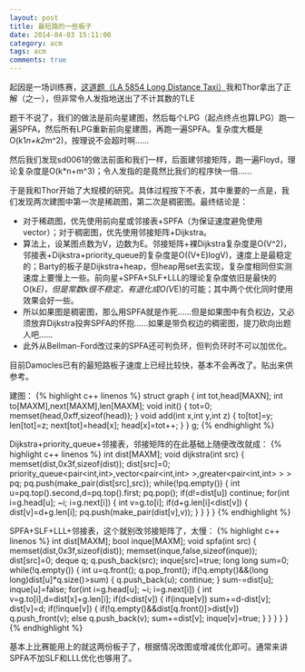 ```yaml
---
layout: post
title: 最短路的一些板子
date: 2014-04-03 15:11:00
category: acm
tags: acm
comments: true
---
```

起因是一场训练赛，[这道题（LA 5854 Long Distance Taxi）](https://icpcarchive.ecs.baylor.edu/index.php?option=com_onlinejudge&Itemid=8&page=show_problem&problem=3865)我和Thor拿出了正解（之一），但非常令人发指地送出了不计其数的TLE

题干不说了，我们的做法是前向星建图，然后每个LPG（起点终点也算LPG）跑一遍SPFA，然后所有LPG重新前向星建图，再跑一遍SPFA。复杂度大概是O(k1*n+k2*m^2)，按理说不会超时啊……

然后我们发现sd0061的做法前面和我们一样，后面建邻接矩阵，跑一遍Floyd，理论复杂度是O(k*n+m^3)；令人发指的是竟然比我们的程序快一倍……

于是我和Thor开始了大规模的研究。具体过程按下不表，其中重要的一点是，我们发现两次建图中第一次是稀疏图，第二次是稠密图。最终结论是：
- 对于稀疏图，优先使用前向星或邻接表+SPFA（为保证速度避免使用vector）；对于稠密图，优先使用邻接矩阵+Dijkstra。
- 算法上，设某图点数为V，边数为E。邻接矩阵+裸Dijkstra复杂度是O(V^2)，邻接表+Dijkstra+priority_queue的复杂度是O((V+E)logV)，速度上是最稳定的；Barty的板子是Dijkstra+heap，但heap用set去实现，复杂度相同但实测速度上要慢上一些。前向星+SPFA+SLF+LLL的理论复杂度依旧是最快的O(k*E)，但是常数k很不稳定，有退化成O(V*E)的可能；其中两个优化同时使用效果会好一些。
- 所以如果图是稠密图，那么用SPFA就是作死……但是如果图中有负权边，又必须放弃Dijkstra投奔SPFA的怀抱……如果是带负权边的稠密图，提刀砍向出题人吧……
- 此外从Bellman-Ford改过来的SPFA还可判负环，但判负环时不可以加优化。

目前Damocles已有的最短路板子速度上已经比较快，基本不会再改了。贴出来供参考。

建图：
{% highlight c++ linenos %}
struct graph {
    int tot,head[MAXN];
    int to[MAXM],next[MAXM],len[MAXM];
    void init() {
        tot=0;
        memset(head,0xff,sizeof(head));
    }
    void add(int x,int y,int z) {
        to[tot]=y;
        len[tot]=z;
        next[tot]=head[x];
        head[x]=tot++;
    }
} g;
{% endhighlight %}

Dijkstra+priority_queue+邻接表，邻接矩阵的在此基础上随便改改就成：
{% highlight c++ linenos %}
int dist[MAXM];
void dijkstra(int src) {
    memset(dist,0x3f,sizeof(dist));
    dist[src]=0;
    priority_queue<pair<int,int>,vector<pair<int,int> >,greater<pair<int,int> > > pq;
    pq.push(make_pair(dist[src],src));
    while(!pq.empty()) {
        int u=pq.top().second,d=pq.top().first;
        pq.pop();
        if(d!=dist[u])
            continue;
        for(int i=g.head[u]; ~i; i=g.next[i]) {
            int v=g.to[i];
            if(d+g.len[i]<dist[v]) {
                dist[v]=d+g.len[i];
                pq.push(make_pair(dist[v],v));
            }
        }
    }
}
{% endhighlight %}

SPFA+SLF+LLL+邻接表，这个就别改邻接矩阵了，太慢：
{% highlight c++ linenos %}
int dist[MAXM];
bool inque[MAXM];
void spfa(int src) {
    memset(dist,0x3f,sizeof(dist));
    memset(inque,false,sizeof(inque));
    dist[src]=0;
    deque<int> q;
    q.push_back(src);
    inque[src]=true;
    long long sum=0;
    while(!q.empty()) {
        int u=q.front();
        q.pop_front();
        if(!q.empty()&&(long long)dist[u]*q.size()>sum) {
            q.push_back(u);
            continue;
        }
        sum-=dist[u];
        inque[u]=false;
        for(int i=g.head[u]; ~i; i=g.next[i]) {
            int v=g.to[i],d=dist[x]+g.len[i];
            if(d<dist[v]) {
                if(inque[v])
                    sum+=d-dist[v];
                dist[v]=d;
                if(!inque[v]) {
                    if(!q.empty()&&dist[q.front()]>dist[v])
                        q.push_front(v);
                    else
                        q.push_back(v);
                    sum+=dist[v];
                    inque[v]=true;
                }
            }
        }
    }
}
{% endhighlight %}

基本上比赛能用上的就这两份板子了，根据情况改图或增减优化即可。通常来讲SPFA不加SLF和LLL优化也够用了。